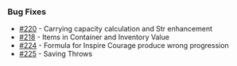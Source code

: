 ### Bug Fixes
- [#220](https://github.com/Rughalt/D3Vilia/issues/220) - Carrying capacity calculation and Str enhancement
- [#218](https://github.com/Rughalt/D3Vilia/issues/218) - Items in Container and Inventory Value
- [#224](https://github.com/Rughalt/D3Vilia/issues/224) - Formula for Inspire Courage produce wrong progression
- [#225](https://github.com/Rughalt/D3Vilia/issues/225) - Saving Throws
